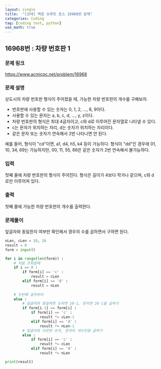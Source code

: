 ```yaml
---
layout: single
title:  "[코테] 백준 브루트 포스 16968번 문제"
categories: Coding
tag: [coding test, python]
use_math: true
---
```


## 16968번 : 차량 번호판 1
### 문제 링크
<https://www.acmicpc.net/problem/16968>

### 문제 설명
상도시의 차량 번호판 형식이 주어졌을 때, 가능한 차량 번호판의 개수를 구해보자.

- 번호판에 사용할 수 있는 숫자는 0, 1, 2, ..., 8, 9이다.
- 사용할 수 있는 문자는 a, b, c, d, ..., y, z이다.
- 차량 번호판의 형식은 최대 4글자이고, c와 d로 이루어진 문자열로 나타낼 수 있다.
- c는 문자가 위치하는 자리, d는 숫자가 위치하는 자리이다.
- 같은 문자 또는 숫자가 연속해서 2번 나타나면 안 된다.

예를 들어, 형식이 "cd"이면, a1, d4, h5, k4 등이 가능하다. 형식이 "dd"인 경우에 01, 10, 34, 69는 가능하지만, 00, 11, 55, 66은 같은 숫자가 2번 연속해서 불가능하다.

### 입력
첫째 줄에 차량 번호판의 형식이 주어진다. 형식은 길이가 4보다 작거나 같으며, c와 d로만 이루어져 있다.

### 출력
첫째 줄에 가능한 차량 번호판의 개수를 출력한다.

### 문제풀이
앞글자와 동일한지 여부만 확인해서 경우의 수를 곱하면서 구하면 된다.


```python
nLen, cLen = 10, 26
result = 0
form = input()

for i in range(len(form)) :
    # 처음 조회일때
    if i == 0 :
        if form[i] == 'c' :
            result = cLen
        elif form[i] == 'd' :
            result = nLen
            
    # 두번째 글자부터
    else : 
        # 앞글자와 동일하면 숫자면 10-1, 문자면 26-1을 곱하기 
        if form[i-1] == form[i] :
            if form[i] == 'c' : 
                result *= cLen-1
            elif form[i] == 'd' :
                result *= nLen-1
        # 앞글자와 다르면 숫자, 문자의 개수만큼 곱하기
        else :
            if form[i] == 'c' : 
                result *= cLen
            elif form[i] == 'd' :
                result *= nLen

print(result)
```
